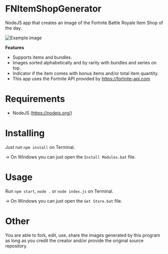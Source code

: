 # FNItemShopGenerator
NodeJS app that creates an image of the Fortnite Battle Royale Item Shop of the day.

![Example image](ImagensGeradas/ItemShop-_26-06-2022_e69b295a8b7bc95544fca6480a5b2bbe560f3b62.png)

**Features**
- Supports items and bundles.
- Images sorted alphabetically and by rarity with bundles and series on top.
- Indicator if the item comes with bonus items and/or total item quantity.
- This app uses the Fortnite API provided by https://fortnite-api.com

# Requirements

- NodeJS (https://nodejs.org/)

# Installing

Just run `npm install` on Terminal.

-> On Windows you can just open the `Install Modules.bat` file.

# Usage

Run `npm start`, `node .` or `node index.js` on Terminal.

-> On Windows you can just open the `Get Store.bat` file.


# Other
You are able to fork, edit, use, share the images generated by this program as long as you credit the creator and/or provide the original source repository.
